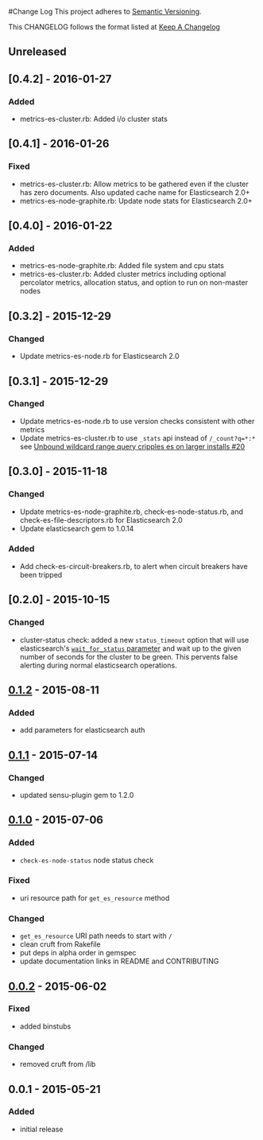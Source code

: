 #Change Log
This project adheres to [Semantic Versioning](http://semver.org/).

This CHANGELOG follows the format listed at [Keep A Changelog](http://keepachangelog.com/)

## Unreleased

## [0.4.2] - 2016-01-27
### Added
- metrics-es-cluster.rb: Added i/o cluster stats

## [0.4.1] - 2016-01-26 
### Fixed
- metrics-es-cluster.rb: Allow metrics to be gathered even if the cluster has zero documents. Also updated cache name for Elasticsearch 2.0+
- metrics-es-node-graphite.rb: Update node stats for Elasticsearch 2.0+

## [0.4.0] - 2016-01-22
### Added
- metrics-es-node-graphite.rb: Added file system and cpu stats
- metrics-es-cluster.rb: Added cluster metrics including optional percolator metrics, allocation status, and option to run on non-master nodes

## [0.3.2] - 2015-12-29
### Changed
- Update metrics-es-node.rb for Elasticsearch 2.0

## [0.3.1] - 2015-12-29
### Changed
- Update metrics-es-node.rb to use version checks consistent with other metrics
- Update metrics-es-cluster.rb to use `_stats` api instead of `/_count?q=*:*` see [Unbound wildcard range query cripples es on larger installs #20](https://github.com/sensu-plugins/sensu-plugins-elasticsearch/issues/20)

## [0.3.0] - 2015-11-18
### Changed
- Update metrics-es-node-graphite.rb, check-es-node-status.rb, and check-es-file-descriptors.rb for Elasticsearch 2.0
- Update elasticsearch gem to 1.0.14

### Added
- Add check-es-circuit-breakers.rb, to alert when circuit breakers have been tripped

## [0.2.0] - 2015-10-15
### Changed
- cluster-status check: added a new `status_timeout` option that will use elasticsearch's [`wait_for_status` parameter](https://www.elastic.co/guide/en/elasticsearch/reference/current/cluster-health.html#request-params) and wait up to the given number of seconds for the cluster to be green. This pervents false alerting during normal elasticsearch operations.

## [0.1.2] - 2015-08-11
### Added
- add parameters for elasticsearch auth

## [0.1.1] - 2015-07-14
### Changed
- updated sensu-plugin gem to 1.2.0

## [0.1.0] - 2015-07-06
### Added
- `check-es-node-status` node status check

### Fixed
- uri resource path for `get_es_resource` method

### Changed
- `get_es_resource` URI path needs to start with `/`
- clean cruft from Rakefile
- put deps in alpha order in gemspec
- update documentation links in README and CONTRIBUTING

## [0.0.2] - 2015-06-02
### Fixed
- added binstubs

### Changed
- removed cruft from /lib

## 0.0.1 - 2015-05-21
### Added
- initial release

[unreleased]: https://github.com/sensu-plugins/sensu-plugins-elasticsearch/compare/0.1.2...HEAD
[0.1.2]: https://github.com/sensu-plugins/sensu-plugins-elasticsearch/compare/0.1.1...0.1.2
[0.1.1]: https://github.com/sensu-plugins/sensu-plugins-elasticsearch/compare/0.1.0...0.1.1
[0.1.0]: https://github.com/sensu-plugins/sensu-plugins-elasticsearch/compare/0.0.2...0.1.0
[0.0.2]: https://github.com/sensu-plugins/sensu-plugins-elasticsearch/compare/0.0.1...0.0.2
